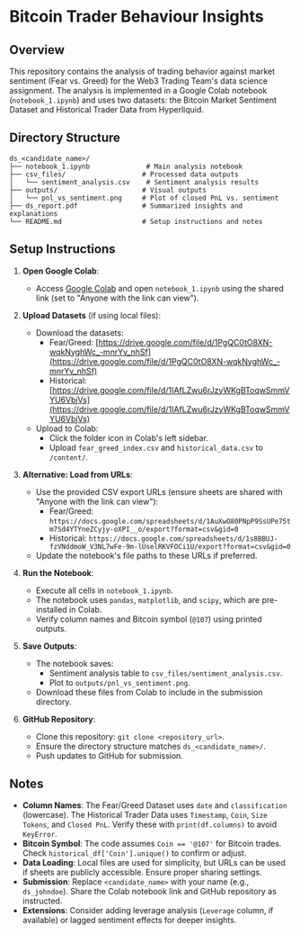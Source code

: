 # Bitcoin Trader Behaviour Insights 

## Overview
This repository contains the analysis of trading behavior against market sentiment (Fear vs. Greed) for the Web3 Trading Team's data science assignment. The analysis is implemented in a Google Colab notebook (`notebook_1.ipynb`) and uses two datasets: the Bitcoin Market Sentiment Dataset and Historical Trader Data from Hyperliquid.

## Directory Structure
```
ds_<candidate_name>/
├── notebook_1.ipynb              # Main analysis notebook
├── csv_files/                   # Processed data outputs
│   └── sentiment_analysis.csv    # Sentiment analysis results
├── outputs/                     # Visual outputs
│   └── pnl_vs_sentiment.png     # Plot of closed PnL vs. sentiment
├── ds_report.pdf                # Summarized insights and explanations
└── README.md                    # Setup instructions and notes
```

## Setup Instructions
1. **Open Google Colab**:
   - Access [Google Colab](https://colab.research.google.com/) and open `notebook_1.ipynb` using the shared link (set to "Anyone with the link can view").

2. **Upload Datasets** (if using local files):
   - Download the datasets:
     - Fear/Greed: [https://drive.google.com/file/d/1PgQC0tO8XN-wqkNyghWc_-mnrYv_nhSf](https://drive.google.com/file/d/1PgQC0tO8XN-wqkNyghWc_-mnrYv_nhSf)
     - Historical: [https://drive.google.com/file/d/1IAfLZwu6rJzyWKgBToqwSmmVYU6VbjVs](https://drive.google.com/file/d/1IAfLZwu6rJzyWKgBToqwSmmVYU6VbjVs)
   - Upload to Colab:
     - Click the folder icon in Colab's left sidebar.
     - Upload `fear_greed_index.csv` and `historical_data.csv` to `/content/`.

3. **Alternative: Load from URLs**:
   - Use the provided CSV export URLs (ensure sheets are shared with "Anyone with the link can view"):
     - Fear/Greed: `https://docs.google.com/spreadsheets/d/1AuXwO80PNpP9SsUPe75tm7Sd4YTYneZCyjy-oXPI__o/export?format=csv&gid=0`
     - Historical: `https://docs.google.com/spreadsheets/d/1s8BBUJ-fzVNddmoW_V3NL7wFe-9m-lUselRKVFOCi1U/export?format=csv&gid=0`
   - Update the notebook's file paths to these URLs if preferred.

4. **Run the Notebook**:
   - Execute all cells in `notebook_1.ipynb`.
   - The notebook uses `pandas`, `matplotlib`, and `scipy`, which are pre-installed in Colab.
   - Verify column names and Bitcoin symbol (`@107`) using printed outputs.

5. **Save Outputs**:
   - The notebook saves:
     - Sentiment analysis table to `csv_files/sentiment_analysis.csv`.
     - Plot to `outputs/pnl_vs_sentiment.png`.
   - Download these files from Colab to include in the submission directory.

6. **GitHub Repository**:
   - Clone this repository: `git clone <repository_url>`.
   - Ensure the directory structure matches `ds_<candidate_name>/`.
   - Push updates to GitHub for submission.

## Notes
- **Column Names**: The Fear/Greed Dataset uses `date` and `classification` (lowercase). The Historical Trader Data uses `Timestamp`, `Coin`, `Size Tokens`, and `Closed PnL`. Verify these with `print(df.columns)` to avoid `KeyError`.
- **Bitcoin Symbol**: The code assumes `Coin == '@107'` for Bitcoin trades. Check `historical_df['Coin'].unique()` to confirm or adjust.
- **Data Loading**: Local files are used for simplicity, but URLs can be used if sheets are publicly accessible. Ensure proper sharing settings.
- **Submission**: Replace `<candidate_name>` with your name (e.g., `ds_johndoe`). Share the Colab notebook link and GitHub repository as instructed.
- **Extensions**: Consider adding leverage analysis (`Leverage` column, if available) or lagged sentiment effects for deeper insights.
